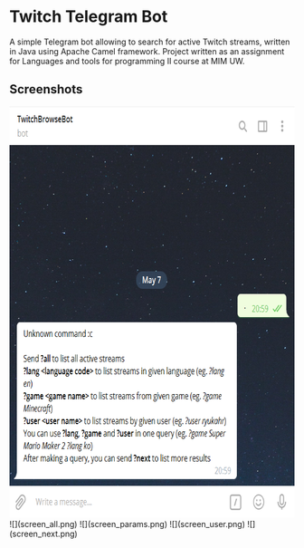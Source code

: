 # Twitch Telegram Bot

A simple Telegram bot allowing to search for active Twitch streams, written in Java using Apache Camel framework. Project written as an assignment for Languages and tools for programming II course at MIM UW.

Screenshots
-----------

<img src="screen_help.png" alt="" width="696" height="726">
![](screen_all.png)
![](screen_params.png)
![](screen_user.png)
![](screen_next.png)
